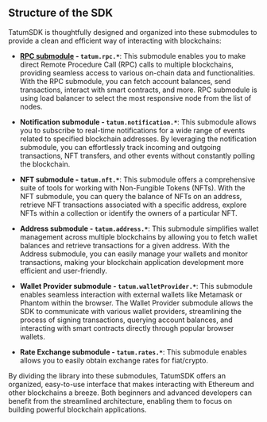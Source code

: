 ## Structure of the SDK

TatumSDK is thoughtfully designed and organized into these submodules to provide a clean and efficient way of interacting with blockchains:

- **[RPC submodule](https://github.com/tatumio/tatum-js/blob/master/docs/rpc.md) - `tatum.rpc.*`**: This submodule enables you to make direct Remote Procedure Call (RPC) calls to multiple blockchains, providing seamless access to various on-chain data and functionalities. With the RPC submodule, you can fetch account balances, send transactions, interact with smart contracts, and more. RPC submodule is using load balancer to select the most responsive node from the list of nodes.

- **Notification submodule - `tatum.notification.*`**: This submodule allows you to subscribe to real-time notifications for a wide range of events related to specified blockchain addresses. By leveraging the notification submodule, you can effortlessly track incoming and outgoing transactions, NFT transfers, and other events without constantly polling the blockchain.

- **NFT submodule - `tatum.nft.*`**: This submodule offers a comprehensive suite of tools for working with Non-Fungible Tokens (NFTs). With the NFT submodule, you can query the balance of NFTs on an address, retrieve NFT transactions associated with a specific address, explore NFTs within a collection or identify the owners of a particular NFT.

- **Address submodule - `tatum.address.*`**: This submodule simplifies wallet management across multiple blockchains by allowing you to fetch wallet balances and retrieve transactions for a given address. With the Address submodule, you can easily manage your wallets and monitor transactions, making your blockchain application development more efficient and user-friendly.

- **Wallet Provider submodule - `tatum.walletProvider.*`**: This submodule enables seamless interaction with external wallets like Metamask or Phantom within the browser. The Wallet Provider submodule allows the SDK to communicate with various wallet providers, streamlining the process of signing transactions, querying account balances, and interacting with smart contracts directly through popular browser wallets.

- **Rate Exchange submodule - `tatum.rates.*`**: This submodule enables allows you to easily obtain exchange rates for fiat/crypto.

By dividing the library into these submodules, TatumSDK offers an organized, easy-to-use interface that makes interacting with Ethereum and other blockchains a breeze. Both beginners and advanced developers can benefit from the streamlined architecture, enabling them to focus on building powerful blockchain applications.
